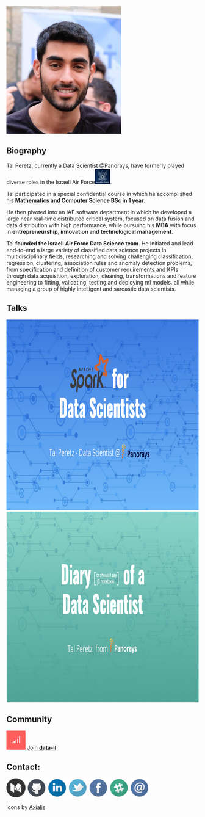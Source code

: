 <img src="./photos/profile.jpg" width="301" height="334" />

## Biography

Tal Peretz, currently a Data Scientist @Panorays, have formerly played diverse roles in the Israeli Air Force<img src="./icons/IAF.png" width="40" height="40" />. 

Tal participated in a special confidential course in which he accomplished his **Mathematics and Computer Science BSc in 1 year**.

He then pivoted into an IAF software department in which he developed a large near real-time distributed critical system, focused on data fusion and data distribution with high performance, while pursuing his **MBA** with focus in **entrepreneurship, innovation and technological management**.

Tal **founded the Israeli Air Force Data Science team**. 
He initiated and lead end-to-end a large variety of classified data science projects in multidisciplinary fields, 
researching and solving challenging classification, regression, clustering, association rules and anomaly detection problems, 
from specification and definition of customer requirements and KPIs through data acquisition, exploration, cleaning, transformations and feature engineering to fitting, validating, testing and deploying ml models. 
all while managing a group of highly intelligent and sarcastic data scientists.

## Talks
[<img src="./photos/spark-for-data-scientists.png" height="500"/>](spark_for_data_scientists/spark_for_data_scientists.md)
[<img src="./photos/diary-of-a-data-scientist.png" height="500"/>](diary_of_a_data_scientist.md)

## Community
[<img src="./icons/data-il.png" width="50" height="50"/>](https://goo.gl/UCSsrE)[ Join **data-il**](https://goo.gl/UCSsrE) 


## Contact:
[<img src="./icons/medium.png" width="50" height="50"/>](https://medium.com/@talperetz24)
[<img src="./icons/github.png" width="50" height="50"/>](https://github.com/talperetz)
[<img src="./icons/linkedin.png" width="50" height="50"/>](https://www.linkedin.com/in/tal-per/)
[<img src="./icons/twitter.png" width="50" height="50"/>](https://twitter.com/talperetz24)
[<img src="./icons/facebook.png" width="50" height="50"/>](https://www.facebook.com/talperetz24)
[<img src="./icons/slack.png" width="50" height="50"/>](https://goo.gl/UCSsrE)
[<img src="./icons/email.png" width="50" height="50"/>](mailto:talperetz24@gmail.com?subject=you%20are%20awesome&body=I%20really%20enjoyed%20your%20talk)

icons by [Axialis](https://www.iconfinder.com/WillE)